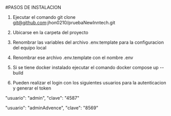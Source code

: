 #PASOS DE INSTALACION

1. Ejecutar el comando git clone git@github.com:jhon0210/pruebaNewInntech.git

2. Ubicarse en la carpeta del proyecto

3. Renombrar las variables del archivo .env.template para la configuracion del equipo local

4. Renombrar ese archivo .env.template con el nombre .env

4. Si se tiene docker instalado ejecutar el comando docker compose up --build

5. Pueden realizar el login con los siguientes usuarios para la autenticacion y generar el token

"usuario": "admin",
 "clave": "4587"

"usuario": "adminAdvence",
 "clave": "8569"
